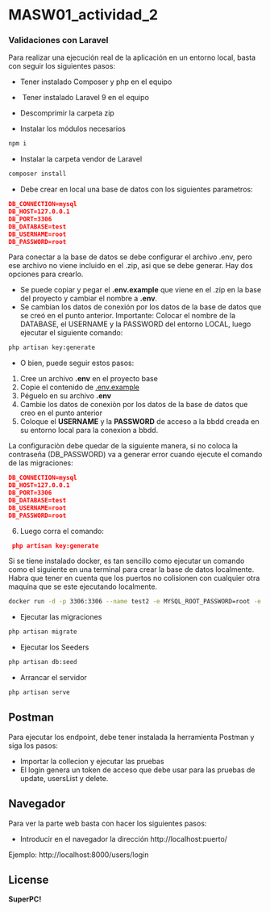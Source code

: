 # MASW01_actividad_2

### Validaciones con Laravel

Para realizar una ejecución real de la aplicación en un entorno local, basta con seguir los siguientes pasos:

- Tener instalado Composer y php en el equipo

-  Tener instalado Laravel 9 en el equipo

- Descomprimir la carpeta zip

- Instalar los módulos necesarios
```sh
npm i
```

- Instalar la carpeta vendor de Laravel
```sh
composer install
```
- Debe crear en local una base de datos con los siguientes parametros:
``` json
DB_CONNECTION=mysql
DB_HOST=127.0.0.1
DB_PORT=3306
DB_DATABASE=test
DB_USERNAME=root
DB_PASSWORD=root
```
Para conectar a la base de datos se debe configurar el archivo .env, pero ese archivo no viene incluido en el .zip, asi que se debe generar. Hay dos opciones para crearlo.
*   Se puede copiar y pegar el **.env.example** que viene en el .zip en la base del proyecto y cambiar el nombre a **.env**.
*   Se cambian los datos de conexión por los datos de la base de datos que se creó en el punto anterior. Importante: Colocar el nombre de la DATABASE, el USERNAME y la PASSWORD del entorno LOCAL, luego ejecutar el siguiente comando:

```sh
php artisan key:generate
```
* O bien, puede seguir estos pasos:
1. Cree un archivo **.env** en el proyecto base
2. Copie el contenido de [.env.example](https://github.com/laravel/laravel/blob/master/.env.example/)
3. Péguelo en su archivo **.env**
4. Cambie los datos de conexiòn por los datos de la base de datos que creo en el punto anterior
5. Coloque el **USERNAME** y la **PASSWORD** de acceso a la bbdd creada en su entorno local para la conexion a bbdd.

La configuraciòn debe quedar de la siguiente manera, si no coloca la contraseña (DB_PASSWORD) va a generar error cuando ejecute el comando de las migraciones:
``` json
DB_CONNECTION=mysql
DB_HOST=127.0.0.1
DB_PORT=3306
DB_DATABASE=test
DB_USERNAME=root
DB_PASSWORD=root
```
6. Luego corra el comando:
``` json
 php artisan key:generate
```

Si se tiene instalado docker, es tan sencillo como ejecutar un comando como el siguiente en una terminal para crear la base de datos localmente. Habra que tener en cuenta que los puertos no colisionen con cualquier otra maquina que se este ejecutando localmente.
```bash
docker run -d -p 3306:3306 --name test2 -e MYSQL_ROOT_PASSWORD=root -e MYSQL_DATABASE=test mysql
```


- Ejecutar las migraciones
```sh
php artisan migrate
```

- Ejecutar los Seeders
```sh
php artisan db:seed
```

- Arrancar el servidor
```sh
php artisan serve
```

## Postman

Para ejecutar los endpoint, debe tener instalada la herramienta Postman y siga los pasos:

- Importar la collecion y ejecutar las pruebas
- El login genera un token de acceso que debe usar para las pruebas de update, usersList y delete.

## Navegador

Para ver la parte web basta con hacer los siguientes pasos:

- Introducir en el navegador la dirección http://localhost:puerto/

Ejemplo: http://localhost:8000/users/login

## License

**SuperPC!**